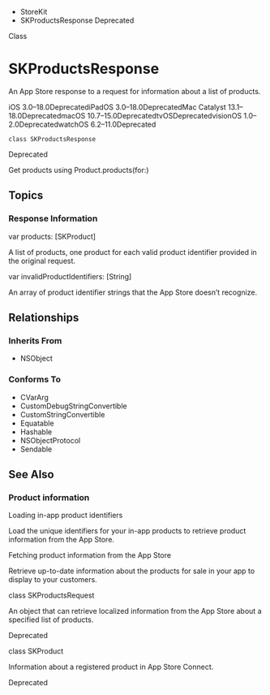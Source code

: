 

- StoreKit
-  SKProductsResponse Deprecated

Class

# SKProductsResponse

An App Store response to a request for information about a list of products.

iOS 3.0–18.0DeprecatediPadOS 3.0–18.0DeprecatedMac Catalyst 13.1–18.0DeprecatedmacOS 10.7–15.0DeprecatedtvOSDeprecatedvisionOS 1.0–2.0DeprecatedwatchOS 6.2–11.0Deprecated

``` source
class SKProductsResponse
```

Deprecated

Get products using Product.products(for:)

## Topics

### Response Information

var products: [SKProduct]

A list of products, one product for each valid product identifier provided in the original request.

var invalidProductIdentifiers: [String]

An array of product identifier strings that the App Store doesn’t recognize.

## Relationships

### Inherits From

- NSObject

### Conforms To

- CVarArg
- CustomDebugStringConvertible
- CustomStringConvertible
- Equatable
- Hashable
- NSObjectProtocol
- Sendable

## See Also

### Product information

Loading in-app product identifiers

Load the unique identifiers for your in-app products to retrieve product information from the App Store.

Fetching product information from the App Store

Retrieve up-to-date information about the products for sale in your app to display to your customers.

class SKProductsRequest

An object that can retrieve localized information from the App Store about a specified list of products.

Deprecated

class SKProduct

Information about a registered product in App Store Connect.

Deprecated

